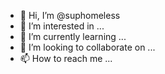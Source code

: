 - 👋 Hi, I’m @suphomeless
- 👀 I’m interested in ...
- 🌱 I’m currently learning ...
- 💞️ I’m looking to collaborate on ...
- 📫 How to reach me ...

<!---
suphomeless/suphomeless is a ✨ special ✨ repository because its `README.md` (this file) appears on your GitHub profile.
You can click the Preview link to take a look at your changes.
--->
